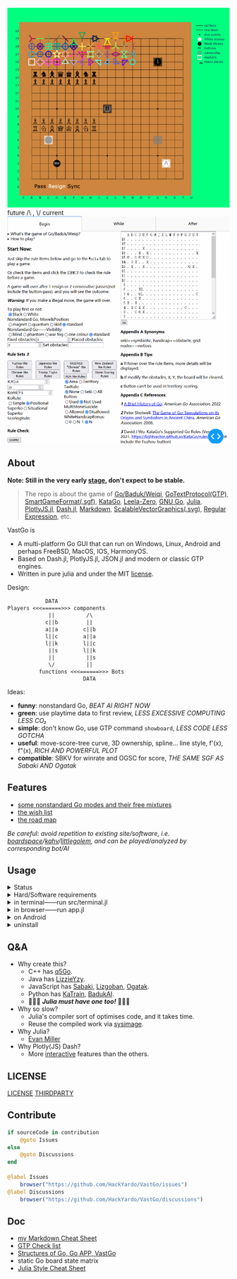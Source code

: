![static](assets/board.png)
future /\ , \\/ current
![dynamic](assets/dynamic.gif)

## About

**Note: Still in the very early [stage](doc/versions.md#001-just-work), don't expect to be stable.**

> The repo is about the game of [Go/Baduk/Weiqi](https://www.usgo.org/learn-play), [GoTextProtocol(GTP)](http://www.lysator.liu.se/~gunnar/gtp/), [SmartGameFormat(.sgf)](https://www.red-bean.com/sgf/), [KataGo](https://katagotraining.org/), [Leela-Zero](https://zero.sjeng.org/), [GNU Go](https://www.gnu.org/software/gnugo/), [Julia](https://julialang.org/), [PlotlyJS.jl](https://plotly.com/julia/), [Dash.jl](https://dash-julia.plotly.com/), [Markdown](https://commonmark.org/), [ScalableVectorGraphics(.svg)](https://developer.mozilla.org/en-US/docs/Web/SVG), [Regular Expression](https://ryanstutorials.net/linuxtutorial/grep.php), etc.

VastGo is
- A multi-platform Go GUI that can run on Windows, Linux, Android and perhaps FreeBSD, MacOS, IOS, HarmonyOS. 
- Based on Dash.jl, PlotlyJS.jl, JSON.jl and modern or classic GTP engines.
- Written in pure julia and under the MIT [license](#license).

Design:
```
            DATA
Players <<<======>>> components
             ||          /\
            c||b         ||
            a||a        c||b
            l||c        a||a
            l||k        l||c
             ||s        l||k
             ||          ||s
             \/          ||
          functions <<<======>>> Bots
                        DATA
```

Ideas:
- **funny**: nonstandard Go, *BEAT AI RIGHT NOW*
- **green**: use playtime data to first review, *LESS EXCESSIVE COMPUTING LESS CO₂* 
- **simple**: don't know Go, use GTP command `showboard`, *LESS CODE LESS GOTCHA*
- **useful**: move-score-tree curve, 3D ownership, spline... line style, f'(x), f"(x), *RICH AND POWERFUL PLOT*
- **compatible**: SBKV for winrate and OGSC for score, *THE SAME SGF AS Sabaki AND Ogatak* 

## Features
- [some nonstandard Go modes and their free mixtures](doc/features.md#nonstandard-go)
- [the wish list](doc/features.md)
- [the road map](doc/versions.md)

*Be careful: avoid repetition to existing site/software, i.e. [boardspace](https://www.boardspace.net/english/index.shtml)/[kahv](https://go.kahv.io/)/[littlegolem](https://www.littlegolem.net/jsp/main/), and can be played/analyzed by corresponding bot/AI*

## Usage

<details>
  <summary>Status</summary>

software | computer | phone
--- | --- | ---
julia | 1.8.0 | 1.6.7 or 1.7.2
KataGo | **PASS** | *fail*
Leela-Zero | *fail* | *fail*
GNU Go | *fail* | *fail*

</details>

<details>
	<summary>Hard/Software requirements</summary>
  
**Hardware:**
- Free HardDisk >= 2GB
- Total Memory >= 8GB

**Julia, packages and this repo:**
1. download and add [julia](https://julialang.org/) into path
2. run julia in cmd/shell/terminal and you will enter julia REPL-mode
```shell
cmd> julia 
```  
3. enter julia Pkg REPL-mode
```julia
julia> ]
```
4. install packages
```julia
(@v1.8) pkg> add Dash PlotlyJS JSON PackageCompiler LinearAlgebra PlotlyBase
```
5. download this repo

**KataGo, Leela-Zero, GNU Go:**
(If you don't have them yet...)
- KataGo: download its [engine](https://github.com/lightvector/KataGo/releases/) and a [network](https://katagotraining.org/networks)
- Linux(Debian/Ubuntu): 
  1. `sudo apt update -y`
  2. `sudo apt install leela-zero gnugo`
  3. download a [network](https://zero.sjeng.org/) of Leela-Zero

</details>

<details>
  <summary>in terminal——run src/terminal.jl</summary>

1. edit the first line of `terminal.jl` to indicate the command of running a bot
2. run `terminal.jl`
```shell
cmd> julia terminal.jl 
```
3. wait until
```shell
GTP ready 
```
4. type following strings to play a Go game
```shell
1 play B k10    # (id) command arguments
2 genmove W    # see GoTextProtocol for details
3 showboard
genmove B
5 play W c3
10 showboard
...
3 final_score
quit
```
</details>

<details>
  <summary>in browser——run app.jl</summary>

1. run `app.jl`
```shell
cmd> julia app.jl
```
2. wait until
```julia
[ Info: Listening on: 0.0.0.0:8050
```
3. open one(**only one**) browser and type `localhost:8050` in the address bar to play
4. type `exit` in terminal to exit the program
</details>

<details>
  <summary>on Android</summary>

Because Android phones are arm and not x86-64, you need more steps:
1. download and install [Termux](https://termux.com/)
2. install [ubuntu in termux](https://github.com/MFDGaming/ubuntu-in-termux)
3. download [julia for Generic Linux on ARM](https://julialang.org/downloads/platform/#linux_and_freebsd), **Note: instead of x86-64, use aarch64 or armv7l**

Now the same as on x86-64. **Note: there are no open KataGo ARM resource**
</details>

<details>
  <summary>uninstall</summary>
  
**uninstall julia, packages and this repo:**
- Julia does not install anything outside the directory it was cloned into. Julia can be completely uninstalled by deleting this directory. 
- Julia packages are installed in `~/.julia` by default, and can be uninstalled by deleting `~/.julia`.
- Delete this repo.

**uninstall KataGo, Leela-Zero, GNU Go:**
(If you don't use them anymore...)
- `sudo apt remove leela-zero gnugo`
- `sudo apt autoremove`
- delete KataGo's engine
- delete KataGo's and Leela-Zero's networks

</details>

## Q&A 
- Why create this?
  - C++ has [q5Go](https://github.com/bernds/q5Go).
  - Java has [LizzieYzy](https://github.com/yzyray/lizzieyzy).
  - JavaScript has [Sabaki](https://sabaki.yichuanshen.de/),  [Lizgoban](https://github.com/kaorahi/lizgoban),  [Ogatak](https://github.com/rooklift/ogatak).
  - Python has [KaTrain](https://github.com/sanderland/katrain),  [BadukAI](https://aki65.github.io/).
  - 🚀🚀🚀 ***Julia must have one too!*** 🚀🚀🚀
- Why so slow? 
  - Julia's compiler sort of optimises code, and it takes time.
  - Reuse the compiled work via [sysimage](https://julialang.github.io/PackageCompiler.jl/dev/examples/plots.html).
- Why Julia?
  - [Evan Miller](https://www.evanmiller.org/why-im-betting-on-julia.html) 
- Why Plotly(JS) Dash?
  - More [interactive](https://docs.juliaplots.org/latest/backends/) features than the others.

## LICENSE
[LICENSE](./LICENSE.md) 
[THIRDPARTY](./THIRDPARTY.md)

## Contribute
```julia
if sourceCode in contribution
    @goto Issues
else
    @goto Discussions
end

@label Issues
    browser("https://github.com/HackYardo/VastGo/issues")
@label Discussions
    browser("https://github.com/HackYardo/VastGo/discussions")
```

## Doc
- [my Markdown Cheat Sheet](doc/Markdown.md)
- [GTP Check list](doc/GTP-check-list.txt)
- [Structures of Go, Go APP, VastGo](doc/structure.md)
- static Go board state matrix
- [Julia Style Cheat Sheet](doc/JuliaStyleCheatSheet.md)
